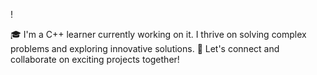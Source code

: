 !

🎓 I'm a C++ learner currently working on it. I thrive on solving complex problems and exploring innovative solutions.
🚀 Let's connect and collaborate on exciting projects together!

<!---
Faarhenn/Faarhenn is a ✨ special ✨ repository because its `README.md` (this file) appears on your GitHub profile.
You can click the Preview link to take a look at your changes.
--->
